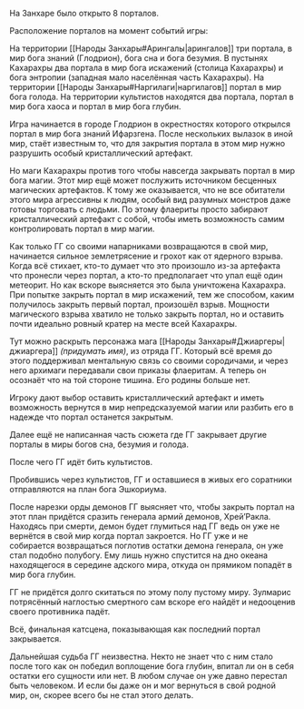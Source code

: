 На Занхаре было открыто 8 порталов.

Расположение порталов на момент событий игры:

На территории [[Народы Занхары#Арингалы|арингалов]] три портала, в мир бога знаний (Глодрион), бога сна и бога безумия.
В пустынях Кахарахры два портала в мир бога искажений (столица Кахарахры) и бога энтропии (западная мало населённая часть Кахарахры).
На территории [[Народы Занхары#Наргилаги|наргилагов]] портал в мир бога голода.
На территории культистов находятся два портала, портал в мир бога хаоса и портал в мир бога глубин.

Игра начинается в городе Глодрион в окрестностях которого открылся портал в мир бога знаний Ифарзгена.
После нескольких вылазок в иной мир, стаёт известным то, что для закрытия портала в этом мир нужно разрушить особый кристаллический артефакт.

Но маги Кахарахры против того чтобы навсегда закрывать портал в мир бога магии. 
Этот мир ещё может послужить источником бесценных магических артефактов. 
К тому же оказывается, что не все обитатели этого мира агрессивны к людям, особый вид разумных монстров даже готовы торговать с людьми.
По этому флаериты просто забирают кристаллический артефакт с собой, чтобы иметь возможность самим контролировать портал в мир магии.

Как только ГГ со своими напарниками возвращаются в свой мир, начинается сильное землетрясение и грохот как от ядерного взрыва.
Когда всё стихает, кто-то думает что это произошло из-за артефакта что пронесли через портал, а кто-то предполагает что упал ещё один метеорит.
Но как вскоре выясняется это была уничтожена Кахарахра. При попытке закрыть портал в мир искажений, тем же способом, каким получилось закрыть первый портал, произошёл взрыв. Мощности магического взрыва хватило не только закрыть портал, но и оставить почти идеально ровный кратер на месте всей Кахарахры.

Тут можно раскрыть персонажа мага [[Народы Занхары#Джиаргеры|джиаргера]] *(придумать имя)*, из отряда ГГ. Который всё время до этого поддерживал ментальную связь со своими сородичами, и через него архимаги передавали свои приказы флаеритам. А теперь он осознаёт что на той стороне тишина. Его родины больше нет.

Игроку дают выбор оставить кристаллический артефакт и иметь возможность вернутся в мир непредсказуемой магии или разбить его в надежде что портал останется закрытым.


Далее ещё не написанная часть сюжета где ГГ закрывает другие порталы в миры богов сна, безумия и голода. 


После чего ГГ идёт бить культистов.

Пробившись через культистов, ГГ и оставшиеся в живых его соратники отправляются на план бога Эшкориума.

После нарезки орды демонов ГГ выясняет что, чтобы закрыть портал на этот план придётся сразить генерала армий демонов, Хрей’Ракла. Находясь при смерти, демон будет глумиться над ГГ ведь он уже не вернётся в свой мир когда портал закроется. Но ГГ уже и не собирается возвращаться поглотив остатки демона генерала, он уже стал подобно полубогу. Ему лишь нужно спустится на дно океана находящегося в середине адского мира, откуда он прямиком попадёт в мир бога глубин.

ГГ не придётся долго скитаться по этому полу пустому миру. Зулмарис потрясённый наглостью смертного сам вскоре его найдёт и недооценив своего противника падёт.

Всё, финальная катсцена, показывающая как последний портал закрывается.

Дальнейшая судьба ГГ неизвестна. Некто не знает что с ним стало после того как он победил воплощение бога глубин, впитал ли он в себя остатки его сущности или нет. В любом случае он уже давно перестал быть человеком. И если бы даже он и мог вернуться в свой родной мир, он, скорее всего бы не стал этого делать.
